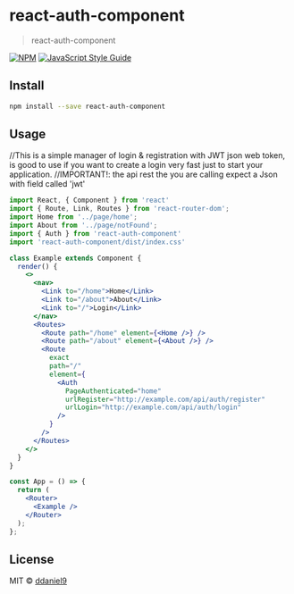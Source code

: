 # react-auth-component

> react-auth-component

[![NPM](https://img.shields.io/npm/v/react-auth-component.svg)](https://www.npmjs.com/package/react-auth-component) [![JavaScript Style Guide](https://img.shields.io/badge/code_style-standard-brightgreen.svg)](https://standardjs.com)

## Install

```bash
npm install --save react-auth-component
```

## Usage
//This is a simple manager of login & registration with JWT json web token, is good to use if you want to create a login very fast just to start your application.
//IMPORTANT!:  the api rest the you are calling expect a Json with field called 'jwt' 
```jsx
import React, { Component } from 'react'
import { Route, Link, Routes } from 'react-router-dom'; 
import Home from '../page/home';
import About from '../page/notFound';
import { Auth } from 'react-auth-component'
import 'react-auth-component/dist/index.css'

class Example extends Component {
  render() {
    <>
      <nav>
        <Link to="/home">Home</Link>
        <Link to="/about">About</Link>
        <Link to="/">Login</Link>
      </nav>
      <Routes>
        <Route path="/home" element={<Home />} />
        <Route path="/about" element={<About />} />
        <Route
          exact
          path="/"
          element={
            <Auth
              PageAuthenticated="home"
              urlRegister="http://example.com/api/auth/register"
              urlLogin="http://example.com/api/auth/login"
            />
          }
        />
      </Routes>
    </>
  }
}

const App = () => {
  return (
    <Router>
      <Example />
    </Router>
  );
};

```




## License

MIT © [ddaniel9](https://github.com/ddaniel9)
